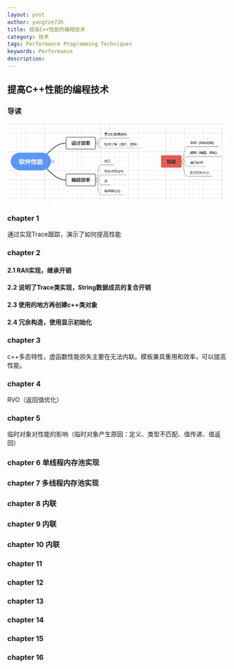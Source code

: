 ```yaml
---
layout: post
author: yangtze736
title: 提高C++性能的编程技术
category: 技术
tags: Performance Programming Techniques
keywords: Performance 
description: 
---
```


## 提高C++性能的编程技术

### 导读
![1](/public/img/CPlusPlusPerfProTech.png)

### chapter 1

通过实现Trace跟踪，演示了如何提高性能

### chapter 2

#### 2.1 RAII实现，继承开销

#### 2.2 说明了Trace类实现，String数据成员的复合开销

#### 2.3 使用的地方再创建c++类对象

#### 2.4 冗余构造，使用显示初始化

<!-- more -->

### chapter 3 

c++多态特性，虚函数性能损失主要在无法内联。模板兼具重用和效率，可以提高性能。

### chapter 4

RVO（返回值优化）

### chapter 5

临时对象对性能的影响（临时对象产生原因：定义、类型不匹配、值传递、值返回）

### chapter 6 单线程内存池实现

### chapter 7 多线程内存池实现

### chapter 8 内联

### chapter 9 内联

### chapter 10 内联

### chapter 11

### chapter 12

### chapter 13

### chapter 14

### chapter 15

### chapter 16


